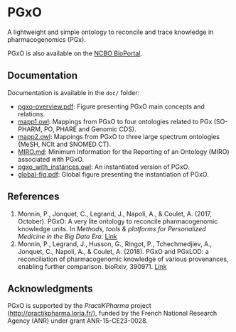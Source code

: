 # PGxO

A lightweight and simple ontology to reconcile and trace knowledge in pharmacogenomics (PGx).

PGxO is also available on the [NCBO BioPortal](https://bioportal.bioontology.org/ontologies/PGXO).

## Documentation

Documentation is available in the ``doc/`` folder:

* [pgxo-overview.pdf](doc/pgxo-overview.pdf): Figure presenting PGxO main concepts and relations.
* [mapp1.owl](doc/mapp1.owl): Mappings from PGxO to four ontologies related to PGx (SO-PHARM, PO, PHARE and Genomic CDS).
* [mapp2.owl](doc/mapp2.owl): Mappings from PGxO to three large spectrum ontologies (MeSH, NCIt and SNOMED CT).
* [MIRO.md](doc/MIRO.md): Minimum Information for the Reporting of an Ontology (MIRO) associated with PGxO.
* [pgxo_with_instances.owl](doc/pgxo_with_instances.owl): An instantiated version of PGxO.
* [global-fig.pdf](doc/global-fig.pdf): Global figure presenting the instantiation of PGxO.

## References

1. Monnin, P., Jonquet, C., Legrand, J., Napoli, A., & Coulet, A. (2017, October).
PGxO: A very lite ontology to reconcile pharmacogenomic knowledge units.
In _Methods, tools & platforms for Personalized Medicine in the Big Data Era_.
[Link](https://hal.inria.fr/hal-01593184/document)
2. Monnin, P., Legrand, J., Husson, G., Ringot, P., Tchechmedjiev, A.,
Jonquet, C., Napoli, A., & Coulet, A. (2018). PGxO and PGxLOD: a reconciliation of pharmacogenomic knowledge of various provenances, enabling further comparison. bioRxiv, 390971. [Link](https://doi.org/10.1101/390971)

## Acknowledgments

PGxO is supported by the *PractiKPharma* project (http://practikpharma.loria.fr/),
funded by the French National Research Agency (ANR) under grant ANR-15-CE23-0028.
